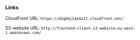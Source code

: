 ### Links

CloudFront URL: `https://d2q6mj14e4x22.cloudfront.net/`

S3-website URL: `http://frontend-client.s3-website-eu-west-1.amazonaws.com/`